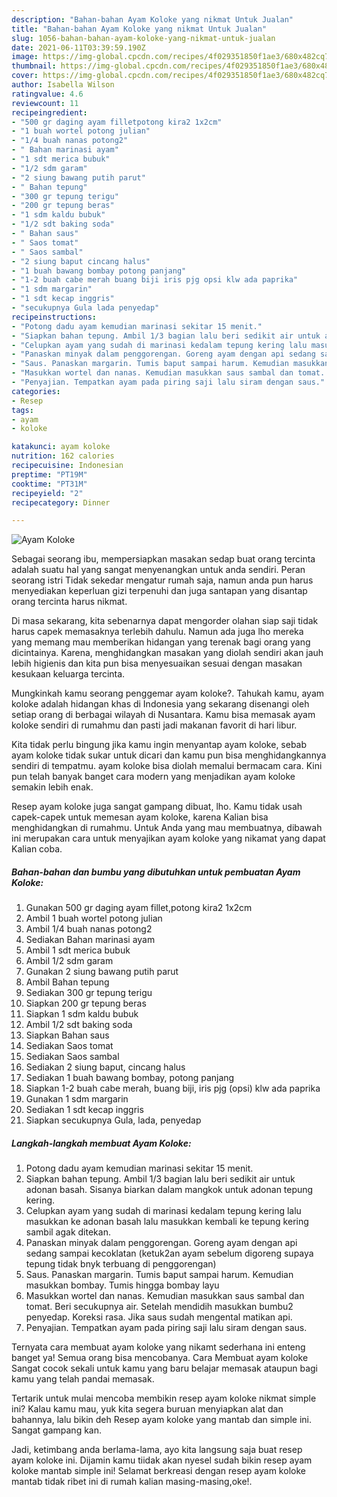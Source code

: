 ```yaml
---
description: "Bahan-bahan Ayam Koloke yang nikmat Untuk Jualan"
title: "Bahan-bahan Ayam Koloke yang nikmat Untuk Jualan"
slug: 1056-bahan-bahan-ayam-koloke-yang-nikmat-untuk-jualan
date: 2021-06-11T03:39:59.190Z
image: https://img-global.cpcdn.com/recipes/4f029351850f1ae3/680x482cq70/ayam-koloke-foto-resep-utama.jpg
thumbnail: https://img-global.cpcdn.com/recipes/4f029351850f1ae3/680x482cq70/ayam-koloke-foto-resep-utama.jpg
cover: https://img-global.cpcdn.com/recipes/4f029351850f1ae3/680x482cq70/ayam-koloke-foto-resep-utama.jpg
author: Isabella Wilson
ratingvalue: 4.6
reviewcount: 11
recipeingredient:
- "500 gr daging ayam filletpotong kira2 1x2cm"
- "1 buah wortel potong julian"
- "1/4 buah nanas potong2"
- " Bahan marinasi ayam"
- "1 sdt merica bubuk"
- "1/2 sdm garam"
- "2 siung bawang putih parut"
- " Bahan tepung"
- "300 gr tepung terigu"
- "200 gr tepung beras"
- "1 sdm kaldu bubuk"
- "1/2 sdt baking soda"
- " Bahan saus"
- " Saos tomat"
- " Saos sambal"
- "2 siung baput cincang halus"
- "1 buah bawang bombay potong panjang"
- "1-2 buah cabe merah buang biji iris pjg opsi klw ada paprika"
- "1 sdm margarin"
- "1 sdt kecap inggris"
- "secukupnya Gula lada penyedap"
recipeinstructions:
- "Potong dadu ayam kemudian marinasi sekitar 15 menit."
- "Siapkan bahan tepung. Ambil 1/3 bagian lalu beri sedikit air untuk adonan basah. Sisanya biarkan dalam mangkok untuk adonan tepung kering."
- "Celupkan ayam yang sudah di marinasi kedalam tepung kering lalu masukkan ke adonan basah lalu masukkan kembali ke tepung kering sambil agak ditekan."
- "Panaskan minyak dalam penggorengan. Goreng ayam dengan api sedang sampai kecoklatan (ketuk2an ayam sebelum digoreng supaya tepung tidak bnyk terbuang di penggorengan)"
- "Saus. Panaskan margarin. Tumis baput sampai harum. Kemudian masukkan bombay. Tumis hingga bombay layu"
- "Masukkan wortel dan nanas. Kemudian masukkan saus sambal dan tomat. Beri secukupnya air. Setelah mendidih masukkan bumbu2 penyedap. Koreksi rasa. Jika saus sudah mengental matikan api."
- "Penyajian. Tempatkan ayam pada piring saji lalu siram dengan saus."
categories:
- Resep
tags:
- ayam
- koloke

katakunci: ayam koloke 
nutrition: 162 calories
recipecuisine: Indonesian
preptime: "PT19M"
cooktime: "PT31M"
recipeyield: "2"
recipecategory: Dinner

---
```



![Ayam Koloke](https://img-global.cpcdn.com/recipes/4f029351850f1ae3/680x482cq70/ayam-koloke-foto-resep-utama.jpg)

Sebagai seorang ibu, mempersiapkan masakan sedap buat orang tercinta adalah suatu hal yang sangat menyenangkan untuk anda sendiri. Peran seorang istri Tidak sekedar mengatur rumah saja, namun anda pun harus menyediakan keperluan gizi terpenuhi dan juga santapan yang disantap orang tercinta harus nikmat.

Di masa  sekarang, kita sebenarnya dapat mengorder olahan siap saji tidak harus capek memasaknya terlebih dahulu. Namun ada juga lho mereka yang memang mau memberikan hidangan yang terenak bagi orang yang dicintainya. Karena, menghidangkan masakan yang diolah sendiri akan jauh lebih higienis dan kita pun bisa menyesuaikan sesuai dengan masakan kesukaan keluarga tercinta. 



Mungkinkah kamu seorang penggemar ayam koloke?. Tahukah kamu, ayam koloke adalah hidangan khas di Indonesia yang sekarang disenangi oleh setiap orang di berbagai wilayah di Nusantara. Kamu bisa memasak ayam koloke sendiri di rumahmu dan pasti jadi makanan favorit di hari libur.

Kita tidak perlu bingung jika kamu ingin menyantap ayam koloke, sebab ayam koloke tidak sukar untuk dicari dan kamu pun bisa menghidangkannya sendiri di tempatmu. ayam koloke bisa diolah memalui bermacam cara. Kini pun telah banyak banget cara modern yang menjadikan ayam koloke semakin lebih enak.

Resep ayam koloke juga sangat gampang dibuat, lho. Kamu tidak usah capek-capek untuk memesan ayam koloke, karena Kalian bisa menghidangkan di rumahmu. Untuk Anda yang mau membuatnya, dibawah ini merupakan cara untuk menyajikan ayam koloke yang nikamat yang dapat Kalian coba.

<!--inarticleads1-->

##### Bahan-bahan dan bumbu yang dibutuhkan untuk pembuatan Ayam Koloke:

1. Gunakan 500 gr daging ayam fillet,potong kira2 1x2cm
1. Ambil 1 buah wortel potong julian
1. Ambil 1/4 buah nanas potong2
1. Sediakan  Bahan marinasi ayam
1. Ambil 1 sdt merica bubuk
1. Ambil 1/2 sdm garam
1. Gunakan 2 siung bawang putih parut
1. Ambil  Bahan tepung
1. Sediakan 300 gr tepung terigu
1. Siapkan 200 gr tepung beras
1. Siapkan 1 sdm kaldu bubuk
1. Ambil 1/2 sdt baking soda
1. Siapkan  Bahan saus
1. Sediakan  Saos tomat
1. Sediakan  Saos sambal
1. Sediakan 2 siung baput, cincang halus
1. Sediakan 1 buah bawang bombay, potong panjang
1. Siapkan 1-2 buah cabe merah, buang biji, iris pjg (opsi) klw ada paprika
1. Gunakan 1 sdm margarin
1. Sediakan 1 sdt kecap inggris
1. Siapkan secukupnya Gula, lada, penyedap




<!--inarticleads2-->

##### Langkah-langkah membuat Ayam Koloke:

1. Potong dadu ayam kemudian marinasi sekitar 15 menit.
1. Siapkan bahan tepung. Ambil 1/3 bagian lalu beri sedikit air untuk adonan basah. Sisanya biarkan dalam mangkok untuk adonan tepung kering.
1. Celupkan ayam yang sudah di marinasi kedalam tepung kering lalu masukkan ke adonan basah lalu masukkan kembali ke tepung kering sambil agak ditekan.
1. Panaskan minyak dalam penggorengan. Goreng ayam dengan api sedang sampai kecoklatan (ketuk2an ayam sebelum digoreng supaya tepung tidak bnyk terbuang di penggorengan)
1. Saus. Panaskan margarin. Tumis baput sampai harum. Kemudian masukkan bombay. Tumis hingga bombay layu
1. Masukkan wortel dan nanas. Kemudian masukkan saus sambal dan tomat. Beri secukupnya air. Setelah mendidih masukkan bumbu2 penyedap. Koreksi rasa. Jika saus sudah mengental matikan api.
1. Penyajian. Tempatkan ayam pada piring saji lalu siram dengan saus.




Ternyata cara membuat ayam koloke yang nikamt sederhana ini enteng banget ya! Semua orang bisa mencobanya. Cara Membuat ayam koloke Sangat cocok sekali untuk kamu yang baru belajar memasak ataupun bagi kamu yang telah pandai memasak.

Tertarik untuk mulai mencoba membikin resep ayam koloke nikmat simple ini? Kalau kamu mau, yuk kita segera buruan menyiapkan alat dan bahannya, lalu bikin deh Resep ayam koloke yang mantab dan simple ini. Sangat gampang kan. 

Jadi, ketimbang anda berlama-lama, ayo kita langsung saja buat resep ayam koloke ini. Dijamin kamu tiidak akan nyesel sudah bikin resep ayam koloke mantab simple ini! Selamat berkreasi dengan resep ayam koloke mantab tidak ribet ini di rumah kalian masing-masing,oke!.

